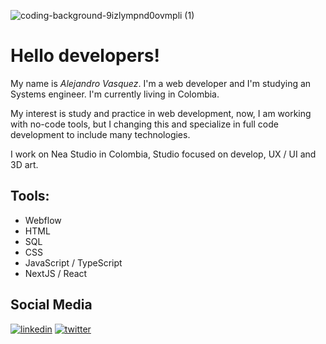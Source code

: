 ![coding-background-9izlympnd0ovmpli (1)](https://github.com/ImMelein/ImMelein/assets/157184180/e586514f-7935-45ff-8cb5-014a3cf5c23a)

# Hello  developers!

My name is *Alejandro Vasquez*. I'm a web developer and I'm studying an Systems engineer. I'm currently living in Colombia.

My interest is study and practice in web development, now, I am working with no-code tools, but I changing this and specialize in  full code development to include many technologies.

I work on Nea Studio in Colombia, Studio focused on develop, UX / UI  and 3D art.

## Tools: 
- Webflow
- HTML
- SQL
- CSS
- JavaScript / TypeScript
- NextJS / React

## Social Media
[![linkedin](https://img.shields.io/badge/linkedin-0A66C2?style=for-the-badge&logo=linkedin&logoColor=white)](https://www.linkedin.com/in/alejandro-vásquez-39b660229)
[![twitter](https://img.shields.io/badge/twitter-1DA1F2?style=for-the-badge&logo=twitter&logoColor=white)](https://twitter.com/AbraxasTsumi)
